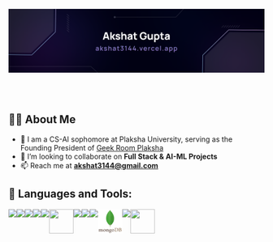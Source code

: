 ![alt text](https://github.com/Akshat3144/Akshat3144/blob/main/Profile_Banner.png?raw=true)

<a href="https://www.linkedin.com/in/akshat-gupta-840740285/">
  <img align="left" alt="" width="50px" src="https://img.icons8.com/?size=100&id=13930&format=png&color=000000" />
</a>
<a href="https://github.com/Akshat3144?tab=repositories">
  <img align="left" alt="" width="50px" src="https://img.icons8.com/?size=100&id=95QOx2u4xvlo&format=png&color=000000" />
</a>

<br/>
<br/>

## 🙋‍♂️ About Me

- 🔭 I am a CS-AI sophomore at Plaksha University, serving as the Founding President of <a href="https://www.linkedin.com/company/geekroom-plaksha/"> Geek Room Plaksha <a>
- 👯 I’m looking to collaborate on **Full Stack & AI-ML Projects**
- 📫 Reach me at **akshat3144@gmail.com**

## 🚀 Languages and Tools:

<img align="left" src="https://img.icons8.com/color/48/000000/c-plus-plus-logo.png"/>
<img align="left" src="https://img.icons8.com/color/48/000000/react-native.png"/>
<img align="left" src="https://img.icons8.com/color/48/000000/javascript.png"/>
<img align="left" src="https://img.icons8.com/color/48/000000/html-5.png"/>
<img align="left" src="https://img.icons8.com/color/48/000000/css3.png"/>
<img align="left" src="https://img.icons8.com/?size=100&id=4PiNHtUJVbLs&format=png&color=000000" width="48" height="48"/>
<img align="left" src="https://img.icons8.com/color/48/000000/python.png"/>
<img align="left" src="https://img.icons8.com/color/48/000000/nodejs.png"/>
<img align="left" src="https://img.icons8.com/fluent/50/000000/mysql-logo.png"/>
<img align="left" src="https://raw.githubusercontent.com/devicons/devicon/master/icons/mongodb/mongodb-original-wordmark.svg" alt="mongodb" width="48" height="48"/>
<img align="left" src="https://img.icons8.com/color/48/000000/git.png"/>
<img align="left" src="https://img.icons8.com/?size=100&id=n3QRpDA7KZ7P&format=png&color=000000" width="48" height="48"/>

<br>
<br>
